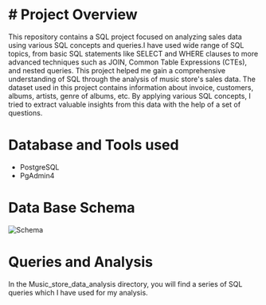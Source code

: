 # # Project Overview

This repository contains a SQL project focused on analyzing sales data using various SQL concepts and queries.I have used wide range of SQL topics, from basic SQL statements like SELECT and WHERE clauses to more advanced techniques such as JOIN, Common Table Expressions (CTEs), and nested queries.
This project helped me gain a comprehensive understanding of SQL through the analysis of music store's sales data. The dataset used in this project contains information about invoice, customers, albums, artists, genre of albums, etc. By applying various SQL concepts, I tried to extract valuable insights from this data with the help of a set of questions.

# Database and Tools used
- PostgreSQL
- PgAdmin4

# Data Base Schema 
![Schema](https://github.com/Ujjawal-Kothari/Sale_Data_Analysis_Using_SQL/assets/76099422/43a48638-35ff-40e0-9586-5adb45afa9f3)
 
# Queries and Analysis
In the Music_store_data_analysis directory, you will find a series of SQL queries which I have used for my analysis.
